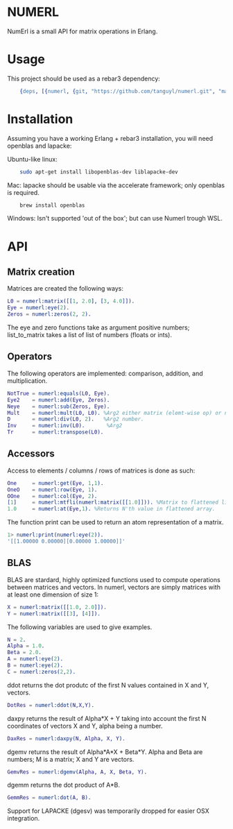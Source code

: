 # NUMERL

NumErl is a small API for matrix operations in Erlang.

# Usage

This project should be used as a rebar3 dependency:

```erlang
    {deps, [{numerl, {git, "https://github.com/tanguyl/numerl.git", "master"}}]}.
```

# Installation
Assuming you have a working Erlang + rebar3 installation, you will need openblas and lapacke:

Ubuntu-like linux:
```sh
    sudo apt-get install libopenblas-dev liblapacke-dev
```

Mac: lapacke should be usable via the accelerate framework; only openblas is required.
```sh
    brew install openblas
```

Windows:
Isn't supported 'out of the box'; but can use Numerl trough WSL.

# API

## Matrix creation

Matrices are created the following ways:

```erlang
L0 = numerl:matrix([[1, 2.0], [3, 4.0]]).
Eye = numerl:eye(2).
Zeros = numerl:zeros(2, 2).
```

The eye and zero functions take as argument positive numbers; list\_to\_matrix takes a list of list of numbers (floats or ints).

## Operators

The following operators are implemented: comparison, addition, and multiplication.

```erlang
NotTrue = numerl:equals(L0, Eye).
Eye2    = numerl:add(Eye, Zeros).
Neye    = numerl:sub(Zeros, Eye).
Mult    = numerl:mult(L0, L0). %Arg2 either matrix (elemt-wise op) or number
D       = numerl:div(L0, 2).   %Arg2 number.
Inv     = numerl:inv(L0).       %Arg2 
Tr      = numerl:transpose(L0).
```

## Accessors

Access to elements / columns / rows of matrices is done as such:

```erlang
One     = numerl:get(Eye, 1,1).
OneO    = numerl:row(Eye, 1).
OOne    = numerl:col(Eye, 2).
[1]     = numerl:mtfli(numerl:matrix([[1.0]])). %Matrix to flattened list of int.
1.0     = numerl:at(Eye,1). %Returns N'th value in flattened array.
```
        
The function print can be used to return an atom representation of a matrix.

```erlang
1> numerl:print(numerl:eye(2)).
'[[1.00000 0.00000][0.00000 1.00000]]'
```
## BLAS

BLAS are stardard, highly optimized functions used to compute operations between matrices and vectors. In numerl, vectors are simply matrices with at least one dimension of size 1:

```erlang
X = numerl:matrix([[1.0, 2.0]]).
Y = numerl:matrix([[3], [4]]).
```
    
The following variables are used to give examples.

```erlang
N = 2.
Alpha = 1.0.
Beta = 2.0.
A = numerl:eye(2).
B = numerl:eye(2).
C = numerl:zeros(2,2).
```

ddot returns the dot produtc of the first N values contained in X and Y, vectors.

```erlang
DotRes = numerl:ddot(N,X,Y).
```

daxpy returns the result of Alpha\*X + Y taking into account the first N coordinates of vectors X and Y, alpha being a number.

```erlang
DaxRes = numerl:daxpy(N, Alpha, X, Y).
```

dgemv returns the result of Alpha\*A\*X + Beta\*Y. Alpha and Beta are numbers; M is a matrix; X and Y are vectors.

```erlang
GemvRes = numerl:dgemv(Alpha, A, X, Beta, Y).
```

dgemm returns the dot product of A*B.

```erlang
GemmRes = numerl:dot(A, B).
```

Support for LAPACKE (dgesv) was temporarily dropped for easier OSX integration.
